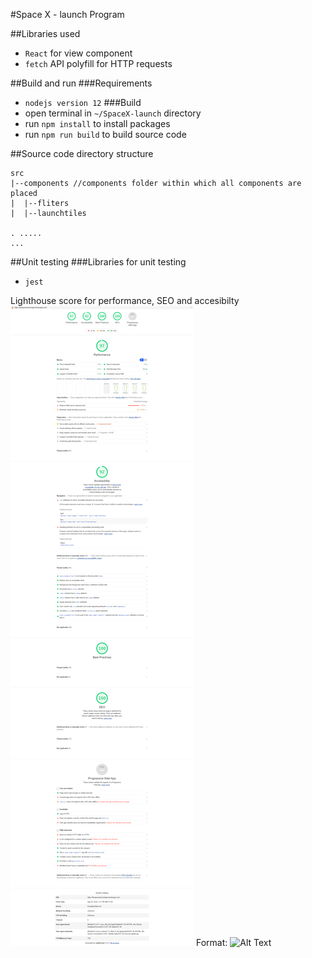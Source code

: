 #Space X - launch Program


##Libraries used
- `React` for view component
- `fetch` API polyfill for HTTP requests

##Build and run
###Requirements
- `nodejs version 12`
###Build
- open terminal in `~/SpaceX-launch` directory
- run `npm install` to install packages
- run `npm run build` to build source code


##Source code directory structure
```
src
|--components //components folder within which all components are placed
|  |--fliters
|  |--launchtiles

. .....
...
```


##Unit testing
###Libraries for unit testing
- `jest`


Lighthouse score for performance, SEO and accesibilty
![GitHub Logo](SpaceXwebsiteSeo.png)
Format: ![Alt Text](url)